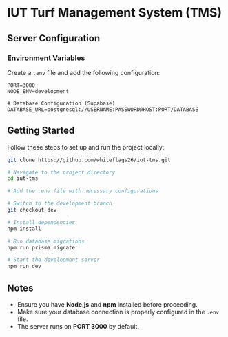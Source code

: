 # IUT Turf Management System (TMS)

## Server Configuration

### Environment Variables
Create a `.env` file and add the following configuration:

```
PORT=3000
NODE_ENV=development

# Database Configuration (Supabase)
DATABASE_URL=postgresql://USERNAME:PASSWORD@HOST:PORT/DATABASE
```

## Getting Started

Follow these steps to set up and run the project locally:

```sh
git clone https://github.com/whiteflags26/iut-tms.git

# Navigate to the project directory
cd iut-tms

# Add the .env file with necessary configurations

# Switch to the development branch
git checkout dev

# Install dependencies
npm install

# Run database migrations
npm run prisma:migrate

# Start the development server
npm run dev
```

## Notes
- Ensure you have **Node.js** and **npm** installed before proceeding.
- Make sure your database connection is properly configured in the `.env` file.
- The server runs on **PORT 3000** by default.

